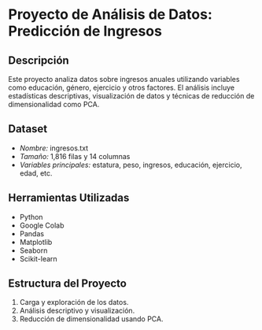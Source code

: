 # Proyecto de Análisis de Datos: Predicción de Ingresos

## Descripción
Este proyecto analiza datos sobre ingresos anuales utilizando variables como educación, género, ejercicio y otros factores.
El análisis incluye estadísticas descriptivas, visualización de datos y técnicas de reducción de dimensionalidad como PCA.

## Dataset
- *Nombre:* ingresos.txt
- *Tamaño:* 1,816 filas y 14 columnas
- *Variables principales:* estatura, peso, ingresos, educación, ejercicio, edad, etc.

## Herramientas Utilizadas
- Python
- Google Colab
- Pandas
- Matplotlib
- Seaborn
- Scikit-learn

## Estructura del Proyecto
1. Carga y exploración de los datos.
2. Análisis descriptivo y visualización.
3. Reducción de dimensionalidad usando PCA.

